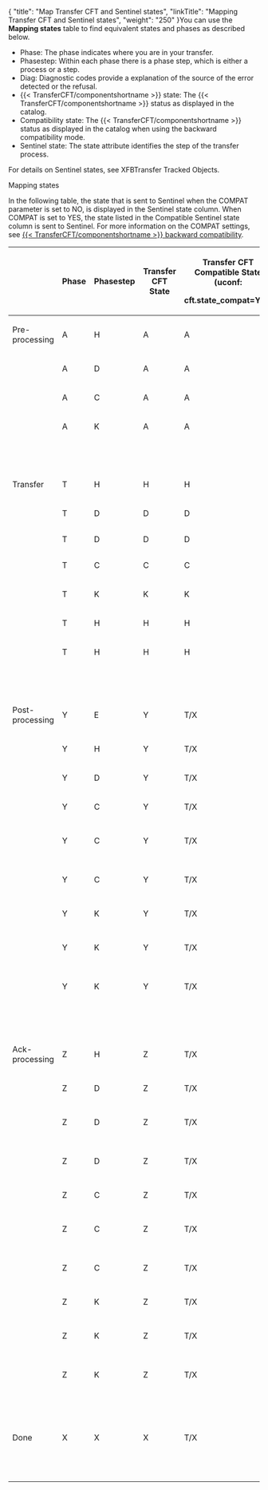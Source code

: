 {
    "title": "Map Transfer CFT and Sentinel states",
    "linkTitle": "Mapping Transfer CFT and Sentinel states",
    "weight": "250"
}You can use the **Mapping states** table to find equivalent states and phases as described below.

-   Phase: The phase indicates where you are in your transfer.
-   Phasestep: Within each phase there is a phase step, which is either a process or a step.
-   Diag: Diagnostic codes provide a explanation of the source of the error detected or the refusal.
-   {{< TransferCFT/componentshortname >}} state: The {{< TransferCFT/componentshortname >}} status as displayed in the catalog.
-   Compatibility state: The {{< TransferCFT/componentshortname >}} status as displayed in the catalog when using the backward compatibility mode.
-   Sentinel state: The state attribute identifies the step of the transfer process.

For details on Sentinel states, see XFBTransfer Tracked Objects.

Mapping states

In the following table, the state that is sent to Sentinel when the COMPAT parameter is set to NO, is displayed in the Sentinel state column. When COMPAT is set to YES, the state listed in the Compatible Sentinel state column is sent to Sentinel. For more information on the COMPAT settings, see [{{< TransferCFT/componentshortname  >}} backward compatibility](../../../concepts/phase_and_phasestep/processing_compatability).

<table>
   <thead>
      <tr>
<th style="text-align: center;" class="HeadE-Column1-Header1"><p> </p>         </th>
<th style="text-align: center;" class="HeadE-Column1-Header1"><p>Phase</p>         </th>
<th style="text-align: center;" class="HeadE-Column1-Header1"><p>Phasestep</p>         </th>
<th style="text-align: center;" class="HeadE-Column1-Header1"><p>Transfer CFT State</p>         </th>
<th style="text-align: center;" class="HeadE-Column1-Header1"><p>Transfer CFT Compatible State (uconf:</p>
<p>cft.state_compat=Yes)</p>         </th>
<th style="text-align: center;" class="HeadE-Column1-Header1"><p>Diagi</p>         </th>
<th style="text-align: center;" class="HeadE-Column1-Header1"><p>Acked</p>         </th>
<th style="text-align: center;" class="HeadE-Column1-Header1"><p>Sentinel</p>
<p>State</p>         </th>
<th style="text-align: center;" class="HeadD-Column1-Header1"><p>Compatible Sentinel State (uconf:</p>
<p>cft.state_compat=Yes)</p>         </th>
      </tr>
   </thead>
   <tbody>
      <tr>
         <td><p>Pre-processing</p>         </td>
         <td><p>A</p>         </td>
         <td><p>H</p>         </td>
         <td><p>A</p>         </td>
         <td><p>A</p>         </td>
         <td><p>0</p>         </td>
         <td><p> </p>         </td>
         <td><p>PRE_PROC</p>         </td>
         <td><p>AVAILABLE</p>         </td>
      </tr>
      <tr>
         <td><p> </p>         </td>
         <td><p>A</p>         </td>
         <td><p>D</p>         </td>
         <td><p>A</p>         </td>
         <td><p>A</p>         </td>
         <td><p> </p>         </td>
         <td><p> </p>         </td>
         <td><p>PRE_PROC</p>         </td>
         <td><p>TO_EXECUTE</p>         </td>
      </tr>
      <tr>
         <td><p> </p>         </td>
         <td><p>A</p>         </td>
         <td><p>C</p>         </td>
         <td><p>A</p>         </td>
         <td><p>A</p>         </td>
         <td><p> </p>         </td>
         <td><p> </p>         </td>
         <td><p>PRE_PROC</p>         </td>
         <td><p>TO_EXECUTE</p>         </td>
      </tr>
      <tr>
         <td><p> </p>         </td>
         <td><p>A</p>         </td>
         <td><p>K</p>         </td>
         <td><p>A</p>         </td>
         <td><p>A</p>         </td>
         <td><p>121</p>         </td>
         <td><p> </p>         </td>
         <td><p>PRE_PROC_ABORT</p>         </td>
         <td><p>CANCELED</p>         </td>
      </tr>
      <tr>
         <td><p> </p>         </td>
         <td><p> </p>         </td>
         <td><p> </p>         </td>
         <td><p> </p>         </td>
         <td><p> </p>         </td>
         <td><p> </p>         </td>
         <td><p> </p>         </td>
         <td><p> </p>         </td>
         <td><p> </p>         </td>
      </tr>
      <tr>
         <td><p>Transfer</p>         </td>
         <td><p>T</p>         </td>
         <td><p>H</p>         </td>
         <td><p>H</p>         </td>
         <td><p>H</p>         </td>
         <td><p>0</p>         </td>
         <td><p> </p>         </td>
         <td><p>AVAILABLE</p>         </td>
         <td><p>AVAILABLE</p>         </td>
      </tr>
      <tr>
         <td><p> </p>         </td>
         <td><p>T</p>         </td>
         <td><p>D</p>         </td>
         <td><p>D</p>         </td>
         <td><p>D</p>         </td>
         <td><p> </p>         </td>
         <td><p> </p>         </td>
         <td><p>TO_EXECUTE</p>         </td>
         <td><p>TO_EXECUTE</p>         </td>
      </tr>
      <tr>
         <td>          </td>
         <td>T         </td>
         <td>D         </td>
         <td>D         </td>
         <td>D         </td>
         <td>NOT = 0         </td>
         <td>          </td>
         <td>INTERRUPTED         </td>
         <td>INTERRUPTED         </td>
      </tr>
      <tr>
         <td><p> </p>         </td>
         <td><p>T</p>         </td>
         <td><p>C</p>         </td>
         <td><p>C</p>         </td>
         <td><p>C</p>         </td>
         <td><p> </p>         </td>
         <td><p> </p>         </td>
         <td><p>SENDING/RECEIVING</p>         </td>
         <td><p>SENDING/RECEIVING</p>         </td>
      </tr>
      <tr>
         <td><p> </p>         </td>
         <td><p>T</p>         </td>
         <td><p>K</p>         </td>
         <td><p>K</p>         </td>
         <td><p>K</p>         </td>
         <td><p> </p>         </td>
         <td><p> </p>         </td>
         <td><p>CANCELED</p>         </td>
         <td><p>CANCELED</p>         </td>
      </tr>
      <tr>
         <td><p> </p>         </td>
         <td><p>T</p>         </td>
         <td><p>H</p>         </td>
         <td><p>H</p>         </td>
         <td><p>H</p>         </td>
         <td><p>121</p>         </td>
         <td><p> </p>         </td>
         <td><p>SUSPENDED</p>         </td>
         <td><p>SUSPENDED</p>         </td>
      </tr>
      <tr>
         <td><p> </p>         </td>
         <td><p>T</p>         </td>
         <td><p>H</p>         </td>
         <td><p>H</p>         </td>
         <td><p>H</p>         </td>
         <td><p>621</p>         </td>
         <td><p> </p>         </td>
         <td><p>INTERRUPTED</p>         </td>
         <td><p>INTERRUPTED</p>         </td>
      </tr>
      <tr>
         <td><p> </p>         </td>
         <td><p> </p>         </td>
         <td><p> </p>         </td>
         <td><p> </p>         </td>
         <td><p> </p>         </td>
         <td><p> </p>         </td>
         <td><p> </p>         </td>
         <td><p> </p>         </td>
         <td><p> </p>         </td>
      </tr>
      <tr>
         <td><p>Post-processing</p>         </td>
         <td><p>Y</p>         </td>
         <td><p>E</p>         </td>
         <td><p>Y</p>         </td>
         <td><p>T/X</p>         </td>
         <td><p> </p>         </td>
         <td><p> </p>         </td>
         <td><p>POST_PROC</p>         </td>
         <td><p>SENT/RECEIVED</p>         </td>
      </tr>
      <tr>
         <td><p> </p>         </td>
         <td><p>Y</p>         </td>
         <td><p>H</p>         </td>
         <td><p>Y</p>         </td>
         <td><p>T/X</p>         </td>
         <td><p> </p>         </td>
         <td><p> </p>         </td>
         <td><p>POST_PROC</p>         </td>
         <td><p>SENT/RECEIVED</p>         </td>
      </tr>
      <tr>
         <td><p> </p>         </td>
         <td><p>Y</p>         </td>
         <td><p>D</p>         </td>
         <td><p>Y</p>         </td>
         <td><p>T/X</p>         </td>
         <td><p> </p>         </td>
         <td><p> </p>         </td>
         <td><p>POST_PROC</p>         </td>
         <td><p>SENT/RECEIVED</p>         </td>
      </tr>
      <tr>
         <td><p> </p>         </td>
         <td><p>Y</p>         </td>
         <td><p>C</p>         </td>
         <td><p>Y</p>         </td>
         <td><p>T/X</p>         </td>
         <td><p> </p>         </td>
         <td><p> </p>         </td>
         <td><p>POST_PROC</p>         </td>
         <td><p>SENT/RECEIVED</p>         </td>
      </tr>
      <tr>
         <td><p> </p>         </td>
         <td><p>Y</p>         </td>
         <td><p>C</p>         </td>
         <td><p>Y</p>         </td>
         <td><p>T/X</p>         </td>
         <td><p> </p>         </td>
         <td><p>A</p>         </td>
         <td><p>POST_PROC</p>         </td>
         <td><p>ENDED-TO-ACK/ACKED</p>         </td>
      </tr>
      <tr>
         <td><p> </p>         </td>
         <td><p>Y</p>         </td>
         <td><p>C</p>         </td>
         <td><p>Y</p>         </td>
         <td><p>T/X</p>         </td>
         <td><p> </p>         </td>
         <td><p>N</p>         </td>
         <td><p>POST_PROC</p>         </td>
         <td><p>ENDED-TO-NACK/NACKED</p>         </td>
      </tr>
      <tr>
         <td><p> </p>         </td>
         <td><p>Y</p>         </td>
         <td><p>K</p>         </td>
         <td><p>Y</p>         </td>
         <td><p>T/X</p>         </td>
         <td><p> </p>         </td>
         <td><p> </p>         </td>
         <td><p>POST_PROC_ABORT</p>         </td>
         <td><p>SENT/RECEIVED</p>         </td>
      </tr>
      <tr>
         <td><p> </p>         </td>
         <td><p>Y</p>         </td>
         <td><p>K</p>         </td>
         <td><p>Y</p>         </td>
         <td><p>T/X</p>         </td>
         <td><p> </p>         </td>
         <td><p>A</p>         </td>
         <td><p>POST_PROC_ABORT</p>         </td>
         <td><p>ENDED-TO-ACK/ACKED</p>         </td>
      </tr>
      <tr>
         <td><p> </p>         </td>
         <td><p>Y</p>         </td>
         <td><p>K</p>         </td>
         <td><p>Y</p>         </td>
         <td><p>T/X</p>         </td>
         <td><p> </p>         </td>
         <td><p>N</p>         </td>
         <td><p>POST_PROC_ABORT</p>         </td>
         <td><p>ENDED-TO-NACK/NACKED</p>         </td>
      </tr>
      <tr>
         <td><p> </p>         </td>
         <td><p> </p>         </td>
         <td><p> </p>         </td>
         <td><p> </p>         </td>
         <td><p> </p>         </td>
         <td><p> </p>         </td>
         <td><p> </p>         </td>
         <td><p> </p>         </td>
         <td><p> </p>         </td>
      </tr>
      <tr>
         <td><p>Ack-processing</p>         </td>
         <td><p>Z</p>         </td>
         <td><p>H</p>         </td>
         <td><p>Z</p>         </td>
         <td><p>T/X</p>         </td>
         <td><p> </p>         </td>
         <td><p> </p>         </td>
         <td><p>ACK_EXPECTED</p>         </td>
         <td><p>SENT/RECEIVED</p>         </td>
      </tr>
      <tr>
         <td><p> </p>         </td>
         <td><p>Z</p>         </td>
         <td><p>D</p>         </td>
         <td><p>Z</p>         </td>
         <td><p>T/X</p>         </td>
         <td><p> </p>         </td>
         <td><p> </p>         </td>
         <td><p>POST_PROC_ACK</p>         </td>
         <td><p>SENT/RECEIVED</p>         </td>
      </tr>
      <tr>
         <td><p> </p>         </td>
         <td><p>Z</p>         </td>
         <td><p>D</p>         </td>
         <td><p>Z</p>         </td>
         <td><p>T/X</p>         </td>
         <td><p> </p>         </td>
         <td><p>A</p>         </td>
         <td><p>ENDED-TO-ACK/ACKED</p>         </td>
         <td><p>ENDED-TO-ACK/ACKED</p>         </td>
      </tr>
      <tr>
         <td><p> </p>         </td>
         <td><p>Z</p>         </td>
         <td><p>D</p>         </td>
         <td><p>Z</p>         </td>
         <td><p>T/X</p>         </td>
         <td><p> </p>         </td>
         <td><p>N</p>         </td>
         <td><p>ENDED-TO-NACK/NACKED</p>         </td>
         <td><p>ENDED-TO-NACK/NACKED</p>         </td>
      </tr>
      <tr>
         <td><p> </p>         </td>
         <td><p>Z</p>         </td>
         <td><p>C</p>         </td>
         <td><p>Z</p>         </td>
         <td><p>T/X</p>         </td>
         <td><p> </p>         </td>
         <td><p> </p>         </td>
         <td><p>POST_PROC_ACK</p>         </td>
         <td><p>SENT/RECEIVED</p>         </td>
      </tr>
      <tr>
         <td><p> </p>         </td>
         <td><p>Z</p>         </td>
         <td><p>C</p>         </td>
         <td><p>Z</p>         </td>
         <td><p>T/X</p>         </td>
         <td><p> </p>         </td>
         <td><p>A</p>         </td>
         <td><p>POST_PROC_ACK</p>         </td>
         <td><p>ENDED-TO-ACK/ACKED</p>         </td>
      </tr>
      <tr>
         <td><p> </p>         </td>
         <td><p>Z</p>         </td>
         <td><p>C</p>         </td>
         <td><p>Z</p>         </td>
         <td><p>T/X</p>         </td>
         <td><p> </p>         </td>
         <td><p>N</p>         </td>
         <td><p>POST_PROC_ACK</p>         </td>
         <td><p>ENDED-TO-NACK/NACKED</p>         </td>
      </tr>
      <tr>
         <td><p> </p>         </td>
         <td><p>Z</p>         </td>
         <td><p>K</p>         </td>
         <td><p>Z</p>         </td>
         <td><p>T/X</p>         </td>
         <td><p> </p>         </td>
         <td><p> </p>         </td>
         <td><p>POST_PROC_ACK_ABORT</p>         </td>
         <td><p>SENT/RECEIVED</p>         </td>
      </tr>
      <tr>
         <td><p> </p>         </td>
         <td><p>Z</p>         </td>
         <td><p>K</p>         </td>
         <td><p>Z</p>         </td>
         <td><p>T/X</p>         </td>
         <td><p> </p>         </td>
         <td><p>A</p>         </td>
         <td><p>POST_PROC_ACK_ABORT</p>         </td>
         <td><p>ENDED-TO-ACK/ACKED</p>         </td>
      </tr>
      <tr>
         <td><p> </p>         </td>
         <td><p>Z</p>         </td>
         <td><p>K</p>         </td>
         <td><p>Z</p>         </td>
         <td><p>T/X</p>         </td>
         <td><p> </p>         </td>
         <td><p>N</p>         </td>
         <td><p>POST_PROC_ACK_ABORT</p>         </td>
         <td><p>ENDED-TO-NACK/NACKED</p>         </td>
      </tr>
      <tr>
         <td><p> </p>         </td>
         <td><p> </p>         </td>
         <td><p> </p>         </td>
         <td><p> </p>         </td>
         <td><p> </p>         </td>
         <td><p> </p>         </td>
         <td><p> </p>         </td>
         <td><p> </p>         </td>
         <td><p> </p>         </td>
      </tr>
      <tr>
         <td><p>Done</p>         </td>
         <td><p>X</p>         </td>
         <td><p>X</p>         </td>
         <td><p>X</p>         </td>
         <td><p>T/X</p>         </td>
         <td><p> </p>         </td>
         <td><p> </p>         </td>
         <td><p>COMPLETED</p>         </td>
         <td><p>CONSUMED</p>         </td>
      </tr>
      <tr>
         <td><p> </p>         </td>
         <td><p> </p>         </td>
         <td><p> </p>         </td>
         <td><p> </p>         </td>
         <td><p> </p>         </td>
         <td><p> </p>         </td>
         <td><p> </p>         </td>
         <td><p> </p>         </td>
         <td><p> </p>         </td>
      </tr>
   </tbody>
</table>
